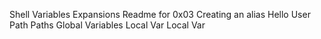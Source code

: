 Shell Variables Expansions
Readme for 0x03
Creating an alias
Hello User
Path
Paths
Global Variables
Local Var
Local Var
